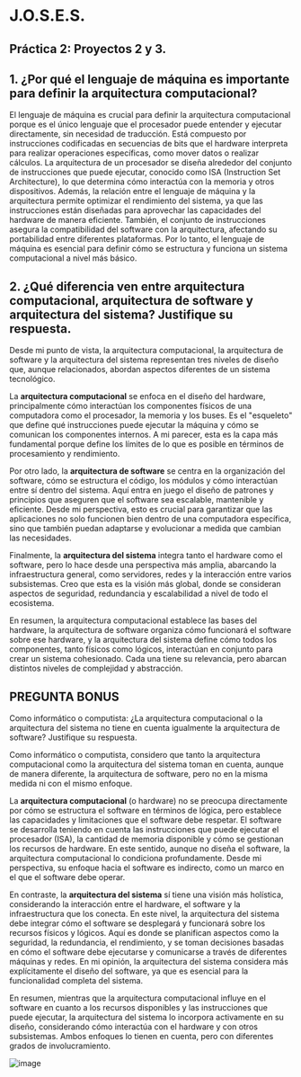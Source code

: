 # J.O.S.E.S.

## Práctica 2: Proyectos 2 y 3.

## 1.	¿Por qué el lenguaje de máquina es importante para definir la arquitectura computacional?

El lenguaje de máquina es crucial para definir la arquitectura computacional porque es el único lenguaje que el procesador puede entender y ejecutar directamente, sin necesidad de traducción. Está compuesto por instrucciones codificadas en secuencias de bits que el hardware interpreta para realizar operaciones específicas, como mover datos o realizar cálculos. La arquitectura de un procesador se diseña alrededor del conjunto de instrucciones que puede ejecutar, conocido como ISA (Instruction Set Architecture), lo que determina cómo interactúa con la memoria y otros dispositivos. Además, la relación entre el lenguaje de máquina y la arquitectura permite optimizar el rendimiento del sistema, ya que las instrucciones están diseñadas para aprovechar las capacidades del hardware de manera eficiente. También, el conjunto de instrucciones asegura la compatibilidad del software con la arquitectura, afectando su portabilidad entre diferentes plataformas. Por lo tanto, el lenguaje de máquina es esencial para definir cómo se estructura y funciona un sistema computacional a nivel más básico.


## 2.	¿Qué diferencia ven entre arquitectura computacional, arquitectura de software y arquitectura del sistema? Justifique su respuesta.
   
   Desde mi punto de vista, la arquitectura computacional, la arquitectura de software y la arquitectura del sistema representan tres niveles de diseño que, aunque relacionados, abordan aspectos diferentes de un sistema tecnológico.

La **arquitectura computacional** se enfoca en el diseño del hardware, principalmente cómo interactúan los componentes físicos de una computadora como el procesador, la memoria y los buses. Es el "esqueleto" que define qué instrucciones puede ejecutar la máquina y cómo se comunican los componentes internos. A mi parecer, esta es la capa más fundamental porque define los límites de lo que es posible en términos de procesamiento y rendimiento. 

Por otro lado, la **arquitectura de software** se centra en la organización del software, cómo se estructura el código, los módulos y cómo interactúan entre sí dentro del sistema. Aquí entra en juego el diseño de patrones y principios que aseguren que el software sea escalable, mantenible y eficiente. Desde mi perspectiva, esto es crucial para garantizar que las aplicaciones no solo funcionen bien dentro de una computadora específica, sino que también puedan adaptarse y evolucionar a medida que cambian las necesidades.

Finalmente, la **arquitectura del sistema** integra tanto el hardware como el software, pero lo hace desde una perspectiva más amplia, abarcando la infraestructura general, como servidores, redes y la interacción entre varios subsistemas. Creo que esta es la visión más global, donde se consideran aspectos de seguridad, redundancia y escalabilidad a nivel de todo el ecosistema.

En resumen, la arquitectura computacional establece las bases del hardware, la arquitectura de software organiza cómo funcionará el software sobre ese hardware, y la arquitectura del sistema define cómo todos los componentes, tanto físicos como lógicos, interactúan en conjunto para crear un sistema cohesionado. Cada una tiene su relevancia, pero abarcan distintos niveles de complejidad y abstracción.


## PREGUNTA BONUS
  Como informático o computista: ¿La arquitectura computacional o la arquitectura del sistema no tiene en cuenta igualmente la arquitectura de software? Justifique su respuesta.

   Como informático o computista, considero que tanto la arquitectura computacional como la arquitectura del sistema toman en cuenta, aunque de manera diferente, la arquitectura de software, pero no en la misma medida ni con el mismo enfoque.

La **arquitectura computacional** (o hardware) no se preocupa directamente por cómo se estructura el software en términos de lógica, pero establece las capacidades y limitaciones que el software debe respetar. El software se desarrolla teniendo en cuenta las instrucciones que puede ejecutar el procesador (ISA), la cantidad de memoria disponible y cómo se gestionan los recursos de hardware. En este sentido, aunque no diseña el software, la arquitectura computacional lo condiciona profundamente. Desde mi perspectiva, su enfoque hacia el software es indirecto, como un marco en el que el software debe operar.

En contraste, la **arquitectura del sistema** sí tiene una visión más holística, considerando la interacción entre el hardware, el software y la infraestructura que los conecta. En este nivel, la arquitectura del sistema debe integrar cómo el software se desplegará y funcionará sobre los recursos físicos y lógicos. Aquí es donde se planifican aspectos como la seguridad, la redundancia, el rendimiento, y se toman decisiones basadas en cómo el software debe ejecutarse y comunicarse a través de diferentes máquinas y redes. En mi opinión, la arquitectura del sistema considera más explícitamente el diseño del software, ya que es esencial para la funcionalidad completa del sistema.

En resumen, mientras que la arquitectura computacional influye en el software en cuanto a los recursos disponibles y las instrucciones que puede ejecutar, la arquitectura del sistema lo incorpora activamente en su diseño, considerando cómo interactúa con el hardware y con otros subsistemas. Ambos enfoques lo tienen en cuenta, pero con diferentes grados de involucramiento.

![image](https://github.com/user-attachments/assets/b05ad884-6a9c-4dbe-bfcd-dd25d223df31)

